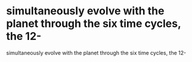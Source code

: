 # simultaneously evolve with the planet through the six time cycles, the 12-

simultaneously evolve with the planet through the six time cycles, the 12-